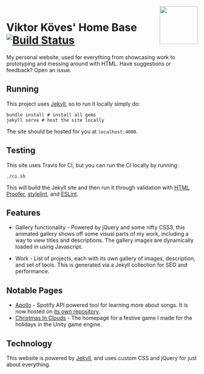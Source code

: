 <img src="images/favicon.ico?raw=true" align="right" width="100">

#  Viktor Köves' Home Base [![Build Status](https://travis-ci.org/vkoves/vkoves.github.io.svg?branch=master)](https://travis-ci.org/vkoves/vkoves.github.io)

My personal website, used for everything from showcasing work to prototyping and messing around with HTML. Have suggestions or feedback? Open an issue.

## Running

This project uses [Jekyll]([Jekyll](https://jekyllrb.com/)), so to run it
locally simply do:

```shell
bundle install # install all gems
jekyll serve # host the site locally
```

The site should be hosted for you at `localhost:4000`.

## Testing

This site uses Travis for CI, but you can run the CI locally by running:

```shell
./ci.sh
```

This will build the Jekyll site and then run it through validation with
[HTML Proofer](https://github.com/gjtorikian/html-proofer),
[stylelint](https://stylelint.io/), and
[ESLint](https://eslint.org/).

## Features

- Gallery functionality - Powered by jQuery and some nifty CSS3, this animated gallery shows off some visual parts of my work, including a way to view titles and descriptions. The gallery images are dynamically loaded in using Javascript.

- Work - List of projects, each with its own gallery of images, description, and set of tools. This is generated via a Jekyll collection for SEO and performance.


## Notable Pages

- [Apollo](http://viktorkoves.com/apollo) -
	Spotify API powered tool for learning more about songs. It is now hosted on [its own repository](https://github.com/vkoves/apollo).
- [Christmas In Clouds](https://viktorkoves.com/projects/christmas-in-clouds/) -
	The homepage for a festive game I made for the holidays in the Unity game engine.

## Technology

This website is powered by [Jekyll](https://jekyllrb.com/), and uses custom CSS
and jQuery for just about everything.
